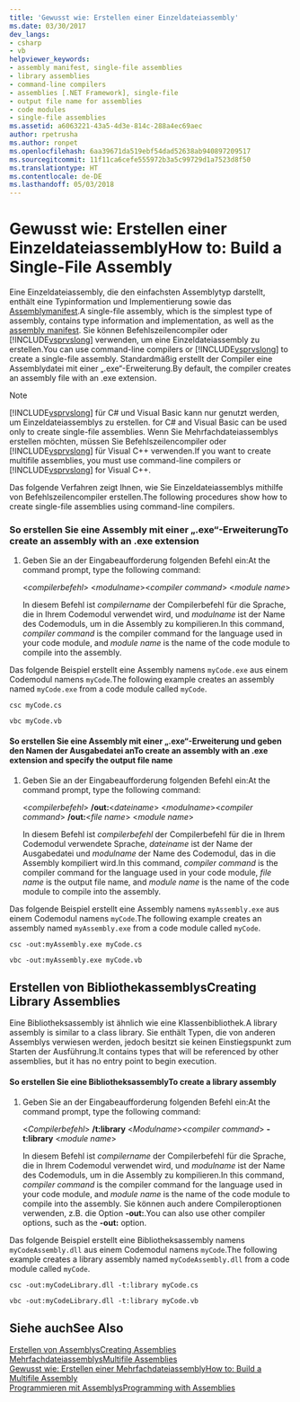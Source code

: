 ```yaml
---
title: 'Gewusst wie: Erstellen einer Einzeldateiassembly'
ms.date: 03/30/2017
dev_langs:
- csharp
- vb
helpviewer_keywords:
- assembly manifest, single-file assemblies
- library assemblies
- command-line compilers
- assemblies [.NET Framework], single-file
- output file name for assemblies
- code modules
- single-file assemblies
ms.assetid: a6063221-43a5-4d3e-814c-288a4ec69aec
author: rpetrusha
ms.author: ronpet
ms.openlocfilehash: 6aa39671da519ebf54dad52638ab940897209517
ms.sourcegitcommit: 11f11ca6cefe555972b3a5c99729d1a7523d8f50
ms.translationtype: HT
ms.contentlocale: de-DE
ms.lasthandoff: 05/03/2018
---
```

# <a name="how-to-build-a-single-file-assembly"></a><span data-ttu-id="7afd6-102">Gewusst wie: Erstellen einer Einzeldateiassembly</span><span class="sxs-lookup"><span data-stu-id="7afd6-102">How to: Build a Single-File Assembly</span></span>
<span data-ttu-id="7afd6-103">Eine Einzeldateiassembly, die den einfachsten Assemblytyp darstellt, enthält eine Typinformation und Implementierung sowie das [Assemblymanifest](../../../docs/framework/app-domains/assembly-manifest.md).</span><span class="sxs-lookup"><span data-stu-id="7afd6-103">A single-file assembly, which is the simplest type of assembly, contains type information and implementation, as well as the [assembly manifest](../../../docs/framework/app-domains/assembly-manifest.md).</span></span> <span data-ttu-id="7afd6-104">Sie können Befehlszeilencompiler oder [!INCLUDE[vsprvslong](../../../includes/vsprvslong-md.md)] verwenden, um eine Einzeldateiassembly zu erstellen.</span><span class="sxs-lookup"><span data-stu-id="7afd6-104">You can use command-line compilers or [!INCLUDE[vsprvslong](../../../includes/vsprvslong-md.md)] to create a single-file assembly.</span></span> <span data-ttu-id="7afd6-105">Standardmäßig erstellt der Compiler eine Assemblydatei mit einer „.exe“-Erweiterung.</span><span class="sxs-lookup"><span data-stu-id="7afd6-105">By default, the compiler creates an assembly file with an .exe extension.</span></span>  
  
> [!NOTE]
>  [!INCLUDE[vsprvslong](../../../includes/vsprvslong-md.md)]<span data-ttu-id="7afd6-106"> für C# und Visual Basic kann nur genutzt werden, um Einzeldateiassemblys zu erstellen.</span><span class="sxs-lookup"><span data-stu-id="7afd6-106"> for C# and Visual Basic can be used only to create single-file assemblies.</span></span> <span data-ttu-id="7afd6-107">Wenn Sie Mehrfachdateiassemblys erstellen möchten, müssen Sie Befehlszeilencompiler oder [!INCLUDE[vsprvslong](../../../includes/vsprvslong-md.md)] für Visual C++ verwenden.</span><span class="sxs-lookup"><span data-stu-id="7afd6-107">If you want to create multifile assemblies, you must use command-line compilers or [!INCLUDE[vsprvslong](../../../includes/vsprvslong-md.md)] for Visual C++.</span></span>  
  
 <span data-ttu-id="7afd6-108">Das folgende Verfahren zeigt Ihnen, wie Sie Einzeldateiassemblys mithilfe von Befehlszeilencompiler erstellen.</span><span class="sxs-lookup"><span data-stu-id="7afd6-108">The following procedures show how to create single-file assemblies using command-line compilers.</span></span>  
  
### <a name="to-create-an-assembly-with-an-exe-extension"></a><span data-ttu-id="7afd6-109">So erstellen Sie eine Assembly mit einer „.exe“-Erweiterung</span><span class="sxs-lookup"><span data-stu-id="7afd6-109">To create an assembly with an .exe extension</span></span>  
  
1.  <span data-ttu-id="7afd6-110">Geben Sie an der Eingabeaufforderung folgenden Befehl ein:</span><span class="sxs-lookup"><span data-stu-id="7afd6-110">At the command prompt, type the following command:</span></span>  
  
     <span data-ttu-id="7afd6-111">\<*compilerbefehl*> \<*modulname*></span><span class="sxs-lookup"><span data-stu-id="7afd6-111">\<*compiler command*> \<*module name*></span></span>  
  
     <span data-ttu-id="7afd6-112">In diesem Befehl ist *compilername* der Compilerbefehl für die Sprache, die in Ihrem Codemodul verwendet wird, und *modulname* ist der Name des Codemoduls, um in die Assembly zu kompilieren.</span><span class="sxs-lookup"><span data-stu-id="7afd6-112">In this command, *compiler command* is the compiler command for the language used in your code module, and *module name* is the name of the code module to compile into the assembly.</span></span>  
  
 <span data-ttu-id="7afd6-113">Das folgende Beispiel erstellt eine Assembly namens `myCode.exe` aus einem Codemodul namens `myCode`.</span><span class="sxs-lookup"><span data-stu-id="7afd6-113">The following example creates an assembly named `myCode.exe` from a code module called `myCode`.</span></span>  
  
```console
csc myCode.cs  
```  

```console
vbc myCode.vb  
```  
  
#### <a name="to-create-an-assembly-with-an-exe-extension-and-specify-the-output-file-name"></a><span data-ttu-id="7afd6-114">So erstellen Sie eine Assembly mit einer „.exe“-Erweiterung und geben den Namen der Ausgabedatei an</span><span class="sxs-lookup"><span data-stu-id="7afd6-114">To create an assembly with an .exe extension and specify the output file name</span></span>  
  
1.  <span data-ttu-id="7afd6-115">Geben Sie an der Eingabeaufforderung folgenden Befehl ein:</span><span class="sxs-lookup"><span data-stu-id="7afd6-115">At the command prompt, type the following command:</span></span>  
  
     <span data-ttu-id="7afd6-116">\<*compilerbefehl*> **/out:**\<*dateiname*> \<*modulname*></span><span class="sxs-lookup"><span data-stu-id="7afd6-116">\<*compiler command*> **/out:**\<*file name*> \<*module name*></span></span>  
  
     <span data-ttu-id="7afd6-117">In diesem Befehl ist *compilerbefehl* der Compilerbefehl für die in Ihrem Codemodul verwendete Sprache, *dateiname* ist der Name der Ausgabedatei und *modulname* der Name des Codemodul, das in die Assembly kompiliert wird.</span><span class="sxs-lookup"><span data-stu-id="7afd6-117">In this command, *compiler command* is the compiler command for the language used in your code module, *file name* is the output file name, and *module name* is the name of the code module to compile into the assembly.</span></span>  
  
 <span data-ttu-id="7afd6-118">Das folgende Beispiel erstellt eine Assembly namens `myAssembly.exe` aus einem Codemodul namens `myCode`.</span><span class="sxs-lookup"><span data-stu-id="7afd6-118">The following example creates an assembly named `myAssembly.exe` from a code module called `myCode`.</span></span>  
  
```console  
csc -out:myAssembly.exe myCode.cs  
```  
  
```console
vbc -out:myAssembly.exe myCode.vb  
```  
  
## <a name="creating-library-assemblies"></a><span data-ttu-id="7afd6-119">Erstellen von Bibliothekassemblys</span><span class="sxs-lookup"><span data-stu-id="7afd6-119">Creating Library Assemblies</span></span>  
 <span data-ttu-id="7afd6-120">Eine Bibliotheksassembly ist ähnlich wie eine Klassenbibliothek.</span><span class="sxs-lookup"><span data-stu-id="7afd6-120">A library assembly is similar to a class library.</span></span> <span data-ttu-id="7afd6-121">Sie enthält Typen, die von anderen Assemblys verwiesen werden, jedoch besitzt sie keinen Einstiegspunkt zum Starten der Ausführung.</span><span class="sxs-lookup"><span data-stu-id="7afd6-121">It contains types that will be referenced by other assemblies, but it has no entry point to begin execution.</span></span>  
  
#### <a name="to-create-a-library-assembly"></a><span data-ttu-id="7afd6-122">So erstellen Sie eine Bibliotheksassembly</span><span class="sxs-lookup"><span data-stu-id="7afd6-122">To create a library assembly</span></span>  
  
1.  <span data-ttu-id="7afd6-123">Geben Sie an der Eingabeaufforderung folgenden Befehl ein:</span><span class="sxs-lookup"><span data-stu-id="7afd6-123">At the command prompt, type the following command:</span></span>  
  
     <span data-ttu-id="7afd6-124">\<*Compilerbefehl*> **/t:library** \<*Modulname*></span><span class="sxs-lookup"><span data-stu-id="7afd6-124">\<*compiler command*> **-t:library** \<*module name*></span></span>  
  
     <span data-ttu-id="7afd6-125">In diesem Befehl ist *compilername* der Compilerbefehl für die Sprache, die in Ihrem Codemodul verwendet wird, und *modulname* ist der Name des Codemoduls, um in die Assembly zu kompilieren.</span><span class="sxs-lookup"><span data-stu-id="7afd6-125">In this command, *compiler command* is the compiler command for the language used in your code module, and *module name* is the name of the code module to compile into the assembly.</span></span> <span data-ttu-id="7afd6-126">Sie können auch andere Compileroptionen verwenden, z.B. die Option **-out:**.</span><span class="sxs-lookup"><span data-stu-id="7afd6-126">You can also use other compiler options, such as the **-out:** option.</span></span>  
  
 <span data-ttu-id="7afd6-127">Das folgende Beispiel erstellt eine Bibliotheksassembly namens `myCodeAssembly.dll` aus einem Codemodul namens `myCode`.</span><span class="sxs-lookup"><span data-stu-id="7afd6-127">The following example creates a library assembly named `myCodeAssembly.dll` from a code module called `myCode`.</span></span>  
  
```console  
csc -out:myCodeLibrary.dll -t:library myCode.cs  
```  
  
```console
vbc -out:myCodeLibrary.dll -t:library myCode.vb  
```  
  
## <a name="see-also"></a><span data-ttu-id="7afd6-128">Siehe auch</span><span class="sxs-lookup"><span data-stu-id="7afd6-128">See Also</span></span>  
 [<span data-ttu-id="7afd6-129">Erstellen von Assemblys</span><span class="sxs-lookup"><span data-stu-id="7afd6-129">Creating Assemblies</span></span>](../../../docs/framework/app-domains/create-assemblies.md)  
 [<span data-ttu-id="7afd6-130">Mehrfachdateiassemblys</span><span class="sxs-lookup"><span data-stu-id="7afd6-130">Multifile Assemblies</span></span>](../../../docs/framework/app-domains/multifile-assemblies.md)  
 [<span data-ttu-id="7afd6-131">Gewusst wie: Erstellen einer Mehrfachdateiassembly</span><span class="sxs-lookup"><span data-stu-id="7afd6-131">How to: Build a Multifile Assembly</span></span>](../../../docs/framework/app-domains/how-to-build-a-multifile-assembly.md)  
 [<span data-ttu-id="7afd6-132">Programmieren mit Assemblys</span><span class="sxs-lookup"><span data-stu-id="7afd6-132">Programming with Assemblies</span></span>](../../../docs/framework/app-domains/programming-with-assemblies.md)
